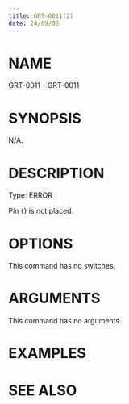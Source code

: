 ```yaml
---
title: GRT-0011(2)
date: 24/09/08
---
```


# NAME

GRT-0011 - GRT-0011

# SYNOPSIS

N/A.

# DESCRIPTION

Type: ERROR

Pin {} is not placed.

# OPTIONS

This command has no switches.

# ARGUMENTS

This command has no arguments.

# EXAMPLES

# SEE ALSO
